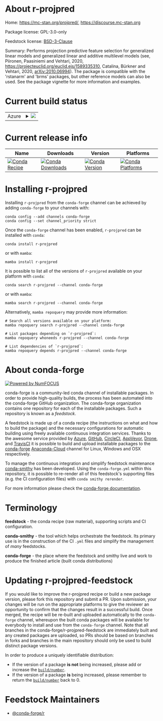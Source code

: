About r-projpred
================

Home: https://mc-stan.org/projpred/, https://discourse.mc-stan.org

Package license: GPL-3.0-only

Feedstock license: [BSD-3-Clause](https://github.com/conda-forge/r-projpred-feedstock/blob/main/LICENSE.txt)

Summary: Performs projection predictive feature selection for generalized linear models and generalized linear and additive multilevel models (see, Piironen, Paasiniemi and Vehtari, 2020, <https://projecteuclid.org/euclid.ejs/1589335310>, Catalina, Bürkner and Vehtari, 2020, <arXiv:2010.06994>). The package is compatible with the 'rstanarm' and 'brms' packages, but other reference models can also be used. See the package vignette for more information and examples.

Current build status
====================


<table>
    
  <tr>
    <td>Azure</td>
    <td>
      <details>
        <summary>
          <a href="https://dev.azure.com/conda-forge/feedstock-builds/_build/latest?definitionId=11066&branchName=main">
            <img src="https://dev.azure.com/conda-forge/feedstock-builds/_apis/build/status/r-projpred-feedstock?branchName=main">
          </a>
        </summary>
        <table>
          <thead><tr><th>Variant</th><th>Status</th></tr></thead>
          <tbody><tr>
              <td>linux_64_r_base4.1</td>
              <td>
                <a href="https://dev.azure.com/conda-forge/feedstock-builds/_build/latest?definitionId=11066&branchName=main">
                  <img src="https://dev.azure.com/conda-forge/feedstock-builds/_apis/build/status/r-projpred-feedstock?branchName=main&jobName=linux&configuration=linux_64_r_base4.1" alt="variant">
                </a>
              </td>
            </tr><tr>
              <td>linux_64_r_base4.2</td>
              <td>
                <a href="https://dev.azure.com/conda-forge/feedstock-builds/_build/latest?definitionId=11066&branchName=main">
                  <img src="https://dev.azure.com/conda-forge/feedstock-builds/_apis/build/status/r-projpred-feedstock?branchName=main&jobName=linux&configuration=linux_64_r_base4.2" alt="variant">
                </a>
              </td>
            </tr><tr>
              <td>osx_64_r_base4.1</td>
              <td>
                <a href="https://dev.azure.com/conda-forge/feedstock-builds/_build/latest?definitionId=11066&branchName=main">
                  <img src="https://dev.azure.com/conda-forge/feedstock-builds/_apis/build/status/r-projpred-feedstock?branchName=main&jobName=osx&configuration=osx_64_r_base4.1" alt="variant">
                </a>
              </td>
            </tr><tr>
              <td>osx_64_r_base4.2</td>
              <td>
                <a href="https://dev.azure.com/conda-forge/feedstock-builds/_build/latest?definitionId=11066&branchName=main">
                  <img src="https://dev.azure.com/conda-forge/feedstock-builds/_apis/build/status/r-projpred-feedstock?branchName=main&jobName=osx&configuration=osx_64_r_base4.2" alt="variant">
                </a>
              </td>
            </tr><tr>
              <td>win_64</td>
              <td>
                <a href="https://dev.azure.com/conda-forge/feedstock-builds/_build/latest?definitionId=11066&branchName=main">
                  <img src="https://dev.azure.com/conda-forge/feedstock-builds/_apis/build/status/r-projpred-feedstock?branchName=main&jobName=win&configuration=win_64_" alt="variant">
                </a>
              </td>
            </tr>
          </tbody>
        </table>
      </details>
    </td>
  </tr>
</table>

Current release info
====================

| Name | Downloads | Version | Platforms |
| --- | --- | --- | --- |
| [![Conda Recipe](https://img.shields.io/badge/recipe-r--projpred-green.svg)](https://anaconda.org/conda-forge/r-projpred) | [![Conda Downloads](https://img.shields.io/conda/dn/conda-forge/r-projpred.svg)](https://anaconda.org/conda-forge/r-projpred) | [![Conda Version](https://img.shields.io/conda/vn/conda-forge/r-projpred.svg)](https://anaconda.org/conda-forge/r-projpred) | [![Conda Platforms](https://img.shields.io/conda/pn/conda-forge/r-projpred.svg)](https://anaconda.org/conda-forge/r-projpred) |

Installing r-projpred
=====================

Installing `r-projpred` from the `conda-forge` channel can be achieved by adding `conda-forge` to your channels with:

```
conda config --add channels conda-forge
conda config --set channel_priority strict
```

Once the `conda-forge` channel has been enabled, `r-projpred` can be installed with `conda`:

```
conda install r-projpred
```

or with `mamba`:

```
mamba install r-projpred
```

It is possible to list all of the versions of `r-projpred` available on your platform with `conda`:

```
conda search r-projpred --channel conda-forge
```

or with `mamba`:

```
mamba search r-projpred --channel conda-forge
```

Alternatively, `mamba repoquery` may provide more information:

```
# Search all versions available on your platform:
mamba repoquery search r-projpred --channel conda-forge

# List packages depending on `r-projpred`:
mamba repoquery whoneeds r-projpred --channel conda-forge

# List dependencies of `r-projpred`:
mamba repoquery depends r-projpred --channel conda-forge
```


About conda-forge
=================

[![Powered by
NumFOCUS](https://img.shields.io/badge/powered%20by-NumFOCUS-orange.svg?style=flat&colorA=E1523D&colorB=007D8A)](https://numfocus.org)

conda-forge is a community-led conda channel of installable packages.
In order to provide high-quality builds, the process has been automated into the
conda-forge GitHub organization. The conda-forge organization contains one repository
for each of the installable packages. Such a repository is known as a *feedstock*.

A feedstock is made up of a conda recipe (the instructions on what and how to build
the package) and the necessary configurations for automatic building using freely
available continuous integration services. Thanks to the awesome service provided by
[Azure](https://azure.microsoft.com/en-us/services/devops/), [GitHub](https://github.com/),
[CircleCI](https://circleci.com/), [AppVeyor](https://www.appveyor.com/),
[Drone](https://cloud.drone.io/welcome), and [TravisCI](https://travis-ci.com/)
it is possible to build and upload installable packages to the
[conda-forge](https://anaconda.org/conda-forge) [Anaconda-Cloud](https://anaconda.org/)
channel for Linux, Windows and OSX respectively.

To manage the continuous integration and simplify feedstock maintenance
[conda-smithy](https://github.com/conda-forge/conda-smithy) has been developed.
Using the ``conda-forge.yml`` within this repository, it is possible to re-render all of
this feedstock's supporting files (e.g. the CI configuration files) with ``conda smithy rerender``.

For more information please check the [conda-forge documentation](https://conda-forge.org/docs/).

Terminology
===========

**feedstock** - the conda recipe (raw material), supporting scripts and CI configuration.

**conda-smithy** - the tool which helps orchestrate the feedstock.
                   Its primary use is in the construction of the CI ``.yml`` files
                   and simplify the management of *many* feedstocks.

**conda-forge** - the place where the feedstock and smithy live and work to
                  produce the finished article (built conda distributions)


Updating r-projpred-feedstock
=============================

If you would like to improve the r-projpred recipe or build a new
package version, please fork this repository and submit a PR. Upon submission,
your changes will be run on the appropriate platforms to give the reviewer an
opportunity to confirm that the changes result in a successful build. Once
merged, the recipe will be re-built and uploaded automatically to the
`conda-forge` channel, whereupon the built conda packages will be available for
everybody to install and use from the `conda-forge` channel.
Note that all branches in the conda-forge/r-projpred-feedstock are
immediately built and any created packages are uploaded, so PRs should be based
on branches in forks and branches in the main repository should only be used to
build distinct package versions.

In order to produce a uniquely identifiable distribution:
 * If the version of a package **is not** being increased, please add or increase
   the [``build/number``](https://docs.conda.io/projects/conda-build/en/latest/resources/define-metadata.html#build-number-and-string).
 * If the version of a package **is** being increased, please remember to return
   the [``build/number``](https://docs.conda.io/projects/conda-build/en/latest/resources/define-metadata.html#build-number-and-string)
   back to 0.

Feedstock Maintainers
=====================

* [@conda-forge/r](https://github.com/conda-forge/r/)

